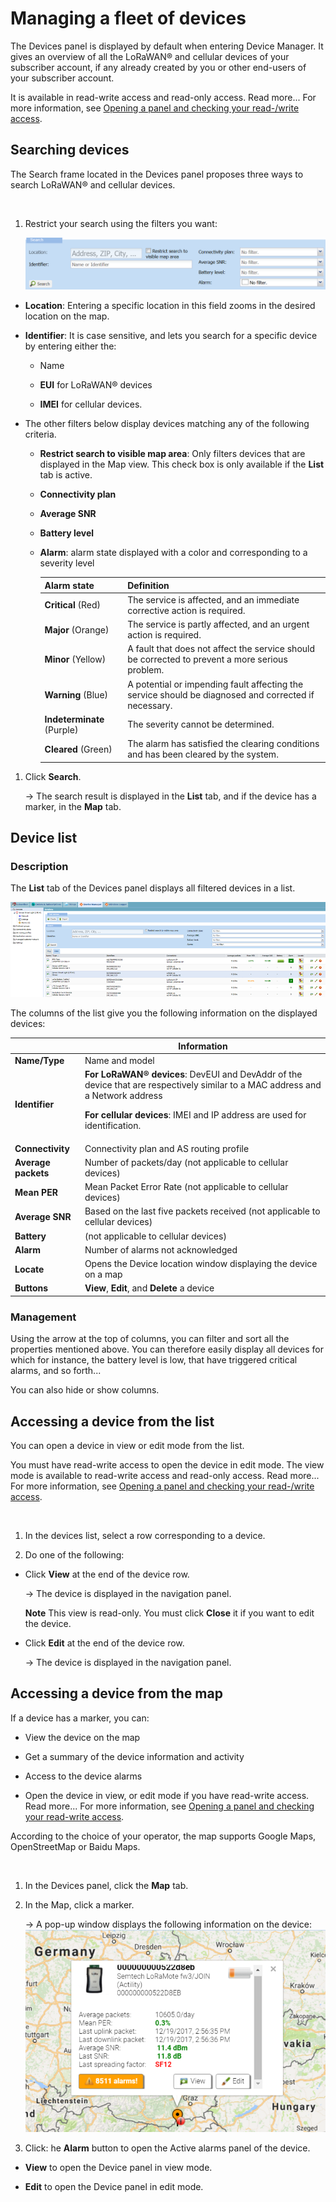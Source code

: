 # Managing a fleet of devices

The Devices panel is displayed by default when entering Device Manager.
It gives an overview of all the LoRaWAN® and cellular devices of your
subscriber account, if any already created by you or other end-users of
your subscriber account.

It is available in read-write access and read-only access. Read more\...
For more information, see [Opening a panel and checking your read-/write
access](use-interface.md#opening-a-panel-and-checking-your-read-write-access).

## Searching devices

The Search frame located in the Devices panel proposes three ways to
search LoRaWAN® and cellular devices.

 

1.  Restrict your search using the filters you want:

    ![](_images/searching-devices.png)

- **Location**: Entering a specific location in this field zooms in the
  desired location on the map.

- **Identifier**: It is case sensitive, and lets you search for a
  specific device by entering either the:

  - Name

  - **EUI** for LoRaWAN® devices

  - **IMEI** for cellular devices.

- The other filters below display devices matching any of the following
  criteria.

  - **Restrict search to visible map area**: Only filters devices that
    are displayed in the Map view. This check box is only available if
    the **List** tab is active.

  - **Connectivity plan**

  - **Average SNR**

  - **Battery level**

  - **Alarm**: alarm state displayed with a color and corresponding to a
    severity level

    | Alarm state                | Definition                                                                                           |
    |----------------------------|------------------------------------------------------------------------------------------------------|
    | **Critical** (Red)         | The service is affected, and an immediate corrective action is required.                             |
    | **Major** (Orange)         | The service is partly affected, and an urgent action is required.                                    |
    | **Minor** (Yellow)         | A fault that does not affect the service should be corrected to prevent a more serious problem.      |
    | **Warning** (Blue)         | A potential or impending fault affecting the service should be diagnosed and corrected if necessary. |
    | **Indeterminate** (Purple) | The severity cannot be determined.                                                                   |
    | **Cleared** (Green)        | The alarm has satisfied the clearing conditions and has been cleared by the system.                  |

1.  Click **Search**.

    -\> The search result is displayed in the **List** tab, and if the
    device has a marker, in the **Map** tab.

## Device list

### Description

The **List** tab of the Devices panel displays all filtered devices in a
list.

![](_images/using-the-device-list.png)

The columns of the list give you the following information on the
displayed devices:

<table>
<thead>
<tr>
<th> </th>
<th>Information</th>
</tr>
</thead>
<tbody>
<tr>
<td><strong>Name/Type</strong></td>
<td>Name and model</td>
</tr>
<tr>
<td><strong>Identifier</strong></td>
<td><strong>For LoRaWAN® devices</strong>: DevEUI and DevAddr of the
device that are respectively similar to a MAC address and a Network
address
<p><strong>For cellular devices</strong>: IMEI and IP address are used
for identification.</p></td>
</tr>
<tr>
<td><strong>Connectivity</strong></td>
<td>Connectivity plan and AS routing profile</td>
</tr>
<tr>
<td><strong>Average packets</strong></td>
<td>Number of packets/day (not applicable to cellular devices)</td>
</tr>
<tr>
<td><strong>Mean PER</strong></td>
<td>Mean Packet Error Rate (not applicable to cellular devices)</td>
</tr>
<tr>
<td><strong>Average SNR</strong></td>
<td>Based on the last five packets received (not applicable to cellular
devices)</td>
</tr>
<tr>
<td><strong>Battery</strong></td>
<td>(not applicable to cellular devices)</td>
</tr>
<tr>
<td><strong>Alarm</strong></td>
<td>Number of alarms not acknowledged</td>
</tr>
<tr>
<td><strong>Locate</strong></td>
<td>Opens the Device location window displaying the device on a map</td>
</tr>
<tr>
<td><strong>Buttons</strong></td>
<td><strong>View</strong>, <strong>Edit</strong>, and
<strong>Delete</strong> a device</td>
</tr>
</tbody>
</table>

### Management

Using the arrow at the top of columns, you can filter and sort all the
properties mentioned above. You can therefore easily display all devices
for which for instance, the battery level is low, that have triggered
critical alarms, and so forth...

You can also hide or show columns.

## Accessing a device from the list

You can open a device in view or edit mode from the list.

You must have read-write access to open the device in edit mode. The
view mode is available to read-write access and read-only access. Read
more\... For more information, see [Opening a panel and checking your
read-/write
access](use-interface.md#opening-a-panel-and-checking-your-read-write-access).

 

1.  In the devices list, select a row corresponding to a device.

2.  Do one of the following:

- Click **View** at the end of the device row.

  -\> The device is displayed in the navigation panel.

  **Note** This view is read-only. You must click **Close** it if you want to edit the device.

- Click **Edit** at the end of the device row.

  -\> The device is displayed in the navigation panel.

## Accessing a device from the map

If a device has a marker, you can:

- View the device on the map

- Get a summary of the device information and activity

- Access to the device alarms

- Open the device in view, or edit mode if you have read-write access.
  Read more\... For more information, see [Opening a panel and checking
  your read-write
  access](use-interface.md#opening-a-panel-and-checking-your-read-write-access).

According to the choice of your operator, the map supports Google Maps,
OpenStreetMap or Baidu Maps.

 

1.  In the Devices panel, click the **Map** tab.

2.  In the Map, click a marker.

    -\> A pop-up window displays the following information on the
    device: ![](_images/viewing-and-opening-a-device.png)

3.  Click: he **Alarm** button to open the Active alarms panel of the device.

- **View** to open the Device panel in view mode.

- **Edit** to open the Device panel in edit mode.
